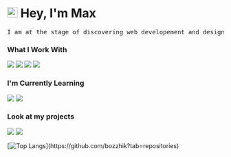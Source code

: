# <img src='https://qpluspicture.oss-cn-beijing.aliyuncs.com/6LjjQA/Hi.gif' alt='Hi' width="24"/> Hey, I'm Max

<pre>
I am at the stage of discovering <kbd>web developement</kbd> and <kbd>design</kbd> for myself.
</pre>

### What I Work With
<a href="https://github.com/bozzhik/works"><img src="https://img.shields.io/badge/HTML5-E34F26?style=for-the-badge&logo=html5&logoColor=white"><a> <a href="https://github.com/bozzhik/animated"><img src="https://img.shields.io/badge/CSS3-1572B6?style=for-the-badge&logo=css3&logoColor=white"><a> <a href="https://github.com/bozzhik/HOTKEYS"><img src="https://img.shields.io/badge/Sass-CC6699?style=for-the-badge&logo=sass&logoColor=white"><a> <a href="https://github.com/bozzhik/admin"><img src="https://img.shields.io/badge/JavaScript-F7DF1E?style=for-the-badge&logo=javascript&logoColor=black"><a>

### I'm Currently Learning
<img src="https://img.shields.io/badge/React-20232A?style=for-the-badge&logo=react&logoColor=61DAFB"> <img src="https://img.shields.io/badge/TypeScript-007ACC?style=for-the-badge&logo=typescript&logoColor=white">

### Look at my projects
<a href="https://bozzhik.ru"><img src="https://img.shields.io/badge/portfolio-0A0A0A?style=for-the-badge&logo=dev.to&logoColor=white"></a>
<a href="https://github.com/bozzhik?tab=repositories"><img src="https://img.shields.io/badge/github-0A0A0A?style=for-the-badge&logo=design.to&logoColor=white"></a>


[![Top Langs](https://github-readme-stats.vercel.app/api/top-langs/?username=bozzhik&layout=compact&theme=dark&VARNAME="PAT_1")](https://github.com/bozzhik?tab=repositories)

